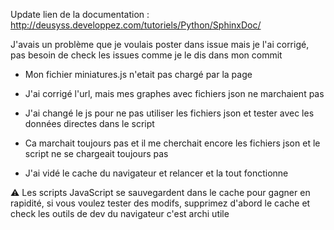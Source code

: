 Update lien de la documentation : http://deusyss.developpez.com/tutoriels/Python/SphinxDoc/

J'avais un problème que je voulais poster dans issue mais je l'ai corrigé, pas besoin de check les issues comme je le dis dans mon commit

- Mon fichier miniatures.js n'etait pas chargé par la page

- J'ai corrigé l'url, mais mes graphes avec fichiers json ne marchaient pas

- J'ai changé le js pour ne pas utiliser les fichiers json et tester avec les données directes dans le script

- Ca marchait toujours pas et il me cherchait encore les fichiers json et le script ne se chargeait toujours pas

- J'ai vidé le cache du navigateur et relancer et la tout fonctionne

:warning: Les scripts JavaScript se sauvegardent dans le cache pour gagner en rapidité,  si vous voulez tester des modifs, supprimez d'abord le cache et check les outils de dev du navigateur c'est archi utile
